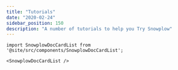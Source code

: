 ```yaml
---
title: "Tutorials"
date: "2020-02-24"
sidebar_position: 150
description: "A number of tutorials to help you Try Snowplow"
---
```


```mdx-code-block
import SnowplowDocCardList from '@site/src/components/SnowplowDocCardList';

<SnowplowDocCardList />
```

